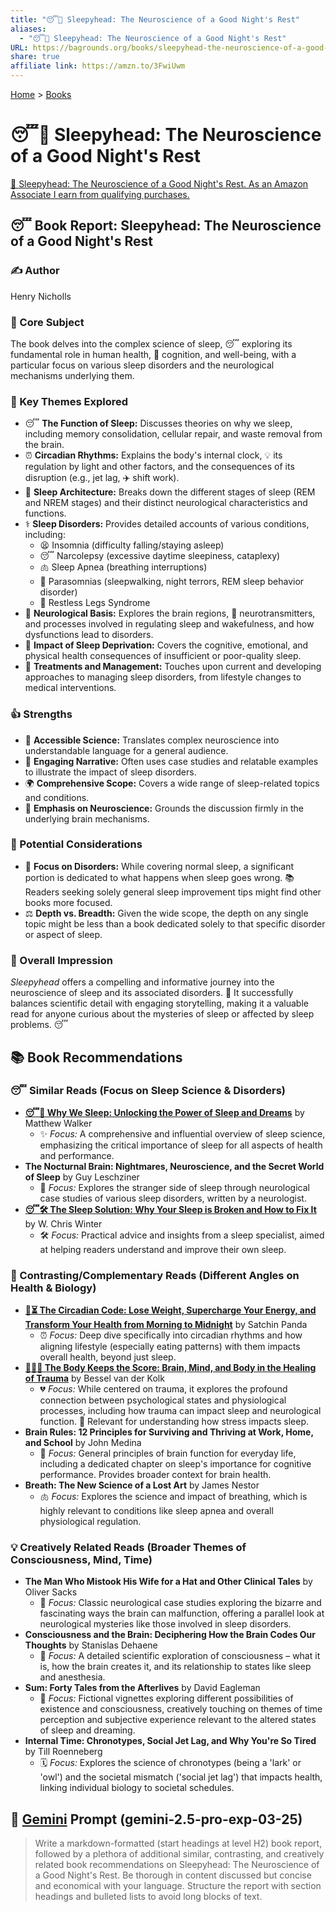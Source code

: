 ```yaml
---
title: "😴🧠 Sleepyhead: The Neuroscience of a Good Night's Rest"
aliases:
  - "😴🧠 Sleepyhead: The Neuroscience of a Good Night's Rest"
URL: https://bagrounds.org/books/sleepyhead-the-neuroscience-of-a-good-nights-rest
share: true
affiliate link: https://amzn.to/3FwiUwm
---
```

[Home](../index.md) > [Books](./index.md)  
# 😴🧠 Sleepyhead: The Neuroscience of a Good Night's Rest  
[🛒 Sleepyhead: The Neuroscience of a Good Night's Rest. As an Amazon Associate I earn from qualifying purchases.](https://amzn.to/3FwiUwm)  
  
## 😴 Book Report: Sleepyhead: The Neuroscience of a Good Night's Rest  
  
### ✍️ Author  
Henry Nicholls  
  
### 🧠 Core Subject  
The book delves into the complex science of sleep, 😴 exploring its fundamental role in human health, 🧠 cognition, and well-being, with a particular focus on various sleep disorders and the neurological mechanisms underlying them.  
  
### 🔑 Key Themes Explored  
* 😴 **The Function of Sleep:** Discusses theories on why we sleep, including memory consolidation, cellular repair, and waste removal from the brain.  
* ⏰ **Circadian Rhythms:** Explains the body's internal clock, 💡 its regulation by light and other factors, and the consequences of its disruption (e.g., jet lag, ✈️ shift work).  
* 🛌 **Sleep Architecture:** Breaks down the different stages of sleep (REM and NREM stages) and their distinct neurological characteristics and functions.  
* ⚕️ **Sleep Disorders:** Provides detailed accounts of various conditions, including:  
    * 😫 Insomnia (difficulty falling/staying asleep)  
    * 😴 Narcolepsy (excessive daytime sleepiness, cataplexy)  
    * 🫁 Sleep Apnea (breathing interruptions)  
    * 👻 Parasomnias (sleepwalking, night terrors, REM sleep behavior disorder)  
    * 🦵 Restless Legs Syndrome  
* 🧠 **Neurological Basis:** Explores the brain regions, 🧪 neurotransmitters, and processes involved in regulating sleep and wakefulness, and how dysfunctions lead to disorders.  
* 🤕 **Impact of Sleep Deprivation:** Covers the cognitive, emotional, and physical health consequences of insufficient or poor-quality sleep.  
* 💊 **Treatments and Management:** Touches upon current and developing approaches to managing sleep disorders, from lifestyle changes to medical interventions.  
  
### 👍 Strengths  
* 🔬 **Accessible Science:** Translates complex neuroscience into understandable language for a general audience.  
* 📖 **Engaging Narrative:** Often uses case studies and relatable examples to illustrate the impact of sleep disorders.  
* 🌍 **Comprehensive Scope:** Covers a wide range of sleep-related topics and conditions.  
* 🧠 **Emphasis on Neuroscience:** Grounds the discussion firmly in the underlying brain mechanisms.  
  
### 🤔 Potential Considerations  
* 🛌 **Focus on Disorders:** While covering normal sleep, a significant portion is dedicated to what happens when sleep goes wrong. 📚 Readers seeking solely general sleep improvement tips might find other books more focused.  
* ⚖️ **Depth vs. Breadth:** Given the wide scope, the depth on any single topic might be less than a book dedicated solely to that specific disorder or aspect of sleep.  
  
### 🌟 Overall Impression  
*Sleepyhead* offers a compelling and informative journey into the neuroscience of sleep and its associated disorders. 🧠 It successfully balances scientific detail with engaging storytelling, making it a valuable read for anyone curious about the mysteries of sleep or affected by sleep problems. 😴  
  
## 📚 Book Recommendations  
  
### 😴 Similar Reads (Focus on Sleep Science & Disorders)  
* **[😴💭 Why We Sleep: Unlocking the Power of Sleep and Dreams](./why-we-sleep-unlocking-the-power-of-sleep-and-dreams.md)** by Matthew Walker  
    * ✨ *Focus:* A comprehensive and influential overview of sleep science, emphasizing the critical importance of sleep for all aspects of health and performance.  
* **The Nocturnal Brain: Nightmares, Neuroscience, and the Secret World of Sleep** by Guy Leschziner  
    * 👻 *Focus:* Explores the stranger side of sleep through neurological case studies of various sleep disorders, written by a neurologist.  
* **[😴🛠️ The Sleep Solution: Why Your Sleep is Broken and How to Fix It](./the-sleep-solution-why-your-sleep-is-broken-and-how-to-fix-it.md)** by W. Chris Winter  
    * 🛠️ *Focus:* Practical advice and insights from a sleep specialist, aimed at helping readers understand and improve their own sleep.  
  
### 🧬 Contrasting/Complementary Reads (Different Angles on Health & Biology)  
* **[🌄⏳ The Circadian Code: Lose Weight, Supercharge Your Energy, and Transform Your Health from Morning to Midnight](./the-circadian-code.md)** by Satchin Panda  
    * ⏰ *Focus:* Deep dive specifically into circadian rhythms and how aligning lifestyle (especially eating patterns) with them impacts overall health, beyond just sleep.  
* **[🤕🎼🧠 The Body Keeps the Score: Brain, Mind, and Body in the Healing of Trauma](./the-body-keeps-the-score-brain-mind-and-body-in-the-healing-of-trauma.md)** by Bessel van der Kolk  
    * 💔 *Focus:* While centered on trauma, it explores the profound connection between psychological states and physiological processes, including how trauma can impact sleep and neurological function. 🤕 Relevant for understanding how stress impacts sleep.  
* **Brain Rules: 12 Principles for Surviving and Thriving at Work, Home, and School** by John Medina  
    * 🧠 *Focus:* General principles of brain function for everyday life, including a dedicated chapter on sleep's importance for cognitive performance. Provides broader context for brain health.  
* **Breath: The New Science of a Lost Art** by James Nestor  
    * 🫁 *Focus:* Explores the science and impact of breathing, which is highly relevant to conditions like sleep apnea and overall physiological regulation.  
  
### 💡 Creatively Related Reads (Broader Themes of Consciousness, Mind, Time)  
* **The Man Who Mistook His Wife for a Hat and Other Clinical Tales** by Oliver Sacks  
    * 🤔 *Focus:* Classic neurological case studies exploring the bizarre and fascinating ways the brain can malfunction, offering a parallel look at neurological mysteries like those involved in sleep disorders.  
* **Consciousness and the Brain: Deciphering How the Brain Codes Our Thoughts** by Stanislas Dehaene  
    * 🤯 *Focus:* A detailed scientific exploration of consciousness – what it is, how the brain creates it, and its relationship to states like sleep and anesthesia.  
* **Sum: Forty Tales from the Afterlives** by David Eagleman  
    * 🌌 *Focus:* Fictional vignettes exploring different possibilities of existence and consciousness, creatively touching on themes of time perception and subjective experience relevant to the altered states of sleep and dreaming.  
* **Internal Time: Chronotypes, Social Jet Lag, and Why You're So Tired** by Till Roenneberg  
    * 🗓️ *Focus:* Explores the science of chronotypes (being a 'lark' or 'owl') and the societal mismatch ('social jet lag') that impacts health, linking individual biology to societal schedules.  
  
## 💬 [Gemini](../software/gemini.md) Prompt (gemini-2.5-pro-exp-03-25)  
> Write a markdown-formatted (start headings at level H2) book report, followed by a plethora of additional similar, contrasting, and creatively related book recommendations on Sleepyhead: The Neuroscience of a Good Night's Rest. Be thorough in content discussed but concise and economical with your language. Structure the report with section headings and bulleted lists to avoid long blocks of text.